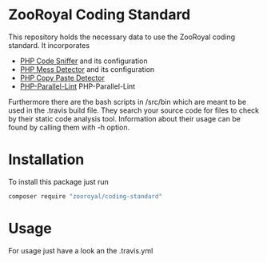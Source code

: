 # ZooRoyal Coding Standard

This repository holds the necessary data to use the ZooRoyal coding standard. It incorporates 
* [PHP Code Sniffer](https://github.com/squizlabs/PHP_CodeSniffer) and its configuration
* [PHP Mess Detector](https://github.com/phpmd/phpmd) and its configuration 
* [PHP Copy Paste Detector](https://github.com/sebastianbergmann/phpcpd) 
* [PHP-Parallel-Lint](https://github.com/JakubOnderka/PHP-Parallel-Lint) PHP-Parallel-Lint 

Furthermore there are the bash scripts in /src/bin which are meant to be used in the .travis build file. They search your source code for files to check by their static code analysis tool. Information about their usage can be found by calling them with -h option.

# Installation

To install this package just run 

```bash
composer require "zooroyal/coding-standard"
```

# Usage

For usage just have a look an the .travis.yml
